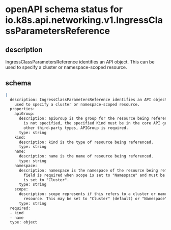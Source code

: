# openAPI schema status for io.k8s.api.networking.v1.IngressClassParametersReference

## description

IngressClassParametersReference identifies an API object. This can be used to specify a cluster or namespace-scoped resource.

## schema

```yaml
|
  description: IngressClassParametersReference identifies an API object. This can be
    used to specify a cluster or namespace-scoped resource.
  properties:
    apiGroup:
      description: apiGroup is the group for the resource being referenced. If APIGroup
        is not specified, the specified Kind must be in the core API group. For any
        other third-party types, APIGroup is required.
      type: string
    kind:
      description: kind is the type of resource being referenced.
      type: string
    name:
      description: name is the name of resource being referenced.
      type: string
    namespace:
      description: namespace is the namespace of the resource being referenced. This
        field is required when scope is set to "Namespace" and must be unset when scope
        is set to "Cluster".
      type: string
    scope:
      description: scope represents if this refers to a cluster or namespace scoped
        resource. This may be set to "Cluster" (default) or "Namespace".
      type: string
  required:
  - kind
  - name
  type: object

```
